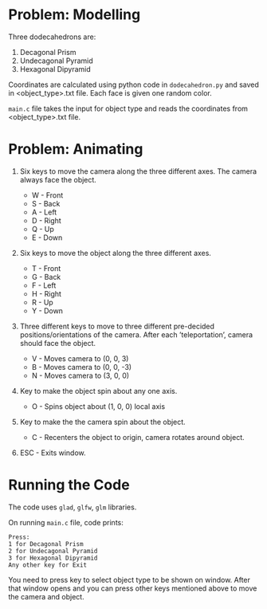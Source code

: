 # Problem: Modelling

Three dodecahedrons are:
1. Decagonal Prism
2. Undecagonal Pyramid
3. Hexagonal Dipyramid

Coordinates are calculated using python code in `dodecahedron.py` and saved in <object_type>.txt file. Each face is given one random color.

`main.c` file takes the input for object type and reads the coordinates from <object_type>.txt file.

# Problem: Animating

1. Six keys to move the camera along the three different axes. The camera always face the object.
    - W - Front
    - S - Back
    - A - Left
    - D - Right
    - Q - Up
    - E - Down

2. Six keys to move the object along the three different axes.
    - T - Front
    - G - Back
    - F - Left
    - H - Right
    - R - Up
    - Y - Down

3. Three different keys to move to three different pre-decided positions/orientations of the camera. After each ’teleportation’, camera should face the object.
    - V - Moves camera to (0, 0, 3)
    - B - Moves camera to (0, 0, -3)
    - N - Moves camera to (3, 0, 0)

4. Key to make the object spin about any one axis.
    - O - Spins object about (1, 0, 0) local axis

5. Key to make the the camera spin about the object.
    - C - Recenters the object to origin, camera rotates around object.

6. ESC - Exits window.

# Running the Code

The code uses `glad`, `glfw`, `glm` libraries.

On running `main.c` file, code prints:
```
Press:
1 for Decagonal Prism
2 for Undecagonal Pyramid
3 for Hexagonal Dipyramid
Any other key for Exit
```
You need to press key to select object type to be shown on window. After that window opens and you can press other keys mentioned above to move the camera and object.